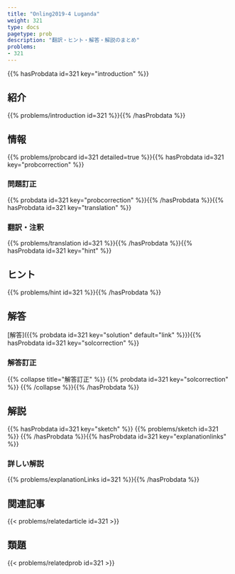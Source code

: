 ```yaml
---
title: "Onling2019-4 Luganda"
weight: 321
type: docs
pagetype: prob
description: "翻訳・ヒント・解答・解説のまとめ"
problems: 
- 321
---
```


{{% hasProbdata id=321 key="introduction" %}}

## 紹介

{{% problems/introduction id=321 %}}{{% /hasProbdata %}}

## 情報

{{% problems/probcard id=321 detailed=true %}}{{% hasProbdata id=321 key="probcorrection" %}}

### 問題訂正

{{% probdata id=321 key="probcorrection" %}}{{% /hasProbdata %}}{{% hasProbdata id=321 key="translation" %}}

### 翻訳・注釈

{{% problems/translation id=321 %}}{{% /hasProbdata %}}{{% hasProbdata id=321 key="hint" %}}

## ヒント

{{% problems/hint id=321 %}}{{% /hasProbdata %}}

## 解答

[解答]({{% probdata id=321 key="solution" default="link" %}}){{% hasProbdata id=321 key="solcorrection" %}}

### 解答訂正

{{% collapse title="解答訂正" %}}
{{% probdata id=321 key="solcorrection" %}}
{{% /collapse %}}{{% /hasProbdata %}}

## 解説

{{% hasProbdata id=321 key="sketch" %}}
{{% problems/sketch id=321 %}}
{{% /hasProbdata %}}{{% hasProbdata id=321 key="explanationlinks" %}}

### 詳しい解説

{{% problems/explanationLinks id=321 %}}{{% /hasProbdata %}}

## 関連記事

{{< problems/relatedarticle id=321 >}}

## 類題

{{< problems/relatedprob id=321 >}}

